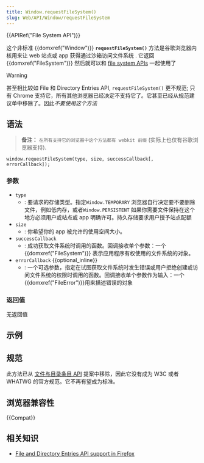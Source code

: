 ```yaml
---
title: Window.requestFileSystem()
slug: Web/API/Window/requestFileSystem
---
```


{{APIRef("File System API")}}

这个非标准 {{domxref("Window")}} **`requestFileSystem()`** 方法是谷歌浏览器内核用来让 web 站点或 app 获得通过沙箱访问文件系统 . 它返回 {{domxref("FileSystem")}} 然后就可以和 [file system APIs](/zh-CN/docs/Web/API/File_and_Directory_Entries_API) 一起使用了

> [!WARNING]
> 甚至相比较如 File 和 Directory Entries API, `requestFileSystem()` 更不规范; 只有 Chrome 支持它，所有其他浏览器已经决定不支持它了。它甚至已经从规范建议单中移除了。因此*不要使用这个方法*

## 语法

> **备注：** `在所有支持它的浏览器中这个方法都有 webkit 前缀` (实际上也仅有谷歌浏览器支持).

```
window.requestFileSystem(type, size, successCallback[, errorCallback]);
```

### 参数

- `type`
  - : 要请求的存储类型。指定`Window.TEMPORARY` 浏览器自行决定要不要删除文件，例如低内存，或者`Window.PERSISTENT` 如果你需要文件保持在这个地方必须用户或站点或 app 明确许可。持久存储要求用户授予站点配额
- `size`
  - : 你希望你的 app 被允许的使用空间大小。
- `successCallback`
  - : 成功获取文件系统时调用的函数。回调接收单个参数：一个 {{domxref("FileSystem")}} 表示应用程序有权使用的文件系统的对象。
- `errorCallback` {{optional_inline}}
  - : 一个可选参数，指定在试图获取文件系统时发生错误或用户拒绝创建或访问文件系统的权限时调用的函数。回调接收单个参数作为输入：一个{{domxref("FileError")}}用来描述错误的对象

### 返回值

无返回值

## 示例

## 规范

此方法已从 [文件与目录条目 API](https://wicg.github.io/entries-api/) 提案中移除，因此它没有成为 W3C 或者 WHATWG 的官方规范。它不再有望成为标准。

## 浏览器兼容性

{{Compat}}

## 相关知识

- [File and Directory Entries API support in Firefox](/zh-CN/docs/Web/API/File_and_Directory_Entries_API/Firefox_support)
